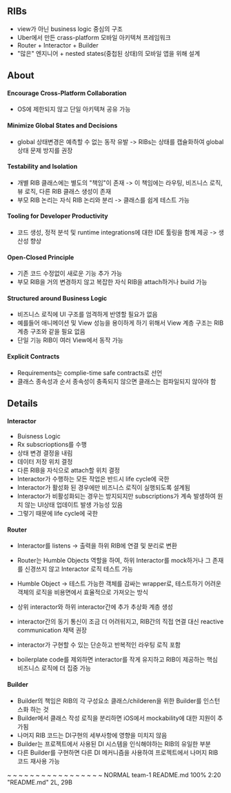 ## RIBs
- view가 아닌 business logic 중심의 구조
- Uber에서 만든 crass-platform 모바일 아키텍쳐 프레임워크
- Router + Interactor + Builder
- "많은" 엔지니어 + nested states(중첩된 상태)의 모바일 앱을 위해 설계

## About

#### Encourage Cross-Platform Collaboration
- OS에 제한되지 않고 단일 아키텍쳐 공유 가능

#### Minimize Global States and Decisions
- global 상태변경은 예측할 수 없는 동작 유발 -> RIBs는 상태를 캡슐화하여 global 상태 문제 방지를 권장

#### Testability and Isolation
- 개별 RIB 클래스에는 별도의 "책임"이 존재 -> 이 책임에는 라우팅, 비즈니스 로직, 뷰 로직, 다른 RIB 클래스 생성이 존재
- 부모 RIB 논리는 자식 RIB 논리와 분리 -> 클래스를 쉽게 테스트 가능

#### Tooling for Developer Productivity
- 코드 생성, 정적 분석 및 runtime integrations에 대한 IDE 툴링을 함께 제공 -> 생산성 향상

#### Open-Closed Principle
- 기존 코드 수정없이 새로운 기능 추가 가능
- 부모 RIB을 거의 변경하지 않고 복잡한 자식 RIB을 attach하거나 build 가능

#### Structured around Business Logic
- 비즈니스 로직에 UI 구조를 엄격하게 반영할 필요가 없음
- 예를들어 애니메이션 및 View 성능을 용이하게 하기 위해서 View 계층 구조는 RIB 계층 구조와 같을 필요 없음
- 단일 기능 RIB이 여러 View에서 동작 가능

#### Explicit Contracts
- Requirements는 complie-time safe contracts로 선언
- 클래스 종속성과 순서 종속성이 충족되지 않으면 클래스는 컴파일되지 않아야 함

## Details

#### Interactor
- Buisness Logic
- Rx subscrioptions를 수행
- 상태 변경 결정을 내림
- 데이터 저장 위치 결정
- 다른 RIB을 자식으로 attach할 위치 결정
- Interactor가 수행하는 모든 작업은 반드시 life cycle에 국한
- Interactor가 활성화 된 경우에만 비즈니스 로직이 실행되도록 설계됨
- Interactor가 비활성화되는 경우는 방지되지만 subscriptions가 계속 발생하여 원치 않는 UI상태 업데이트 발생 가능성 있음
- 그렇기 때문에 life cycle에 국한

#### Router
- Interactor를 listens -> 출력을 하위 RIB에 연결 및 분리로 변환
- Router는 Humble Objects 역할을 하여, 하위 Interactor를 mock하거나 그 존재를 신경쓰지 않고 Interactor 로직 테스트 가능
- Humble Object -> 테스트 가능한 객체를 감싸는 wrapper로, 테스트하기 어려운 객체의 로직을 비용면에서 효율적으로 가져오는 방식

- 상위 interactor와 하위 interactor간에 추가 추상화 계층 생성
- interactor간의 동기 통신이 조금 더 어려워지고, RIB간의 직접 연결 대신 reactive communication 채택 권장

- interactor가 구현할 수 있는 단순하고 반복적인 라우팅 로직 포함
- boilerplate code를 제외하면 interactor를 작게 유지하고 RIB이 제공하는 핵심 비즈니스 로직에 더 집중 가능

#### Builder
- Builder의 책임은 RIB의 각 구성요소 클래스/childeren을 위한 Builder를 인스턴스화 하는 것
- Builder에서 클래스 작성 로직을 분리하면 iOS에서 mockability에 대한 지원이 추가됨
- 나머지 RIB 코드는 DI구현의 세부사항에 영향을 미치지 않음
- Builder는 프로젝트에서 사용된 DI 시스템을 인식해야하는 RIB의 유일한 부분
- 다른 Builder를 구현하면 다른 DI 메커니즘을 사용하여 프로젝트에서 나머지 RIB 코드 재사용 가능

~
~
~
~
~
~
~
~
~
~
~
~
~
~
~
~
~
 NORMAL   team-1   README.md                                      100%     2:20
"README.md" 2L, 29B
